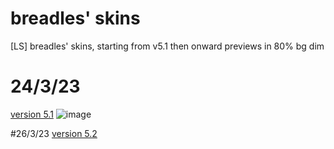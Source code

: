 # breadles' skins
[LS] breadles' skins, starting from v5.1 then onward
previews in 80% bg dim
# 24/3/23
[version 5.1](https://drive.google.com/u/0/uc?id=1cU4to8dUaxiPiFvEeVi_s0zLG9-5LLVV&export=download)
![image](https://user-images.githubusercontent.com/101068519/227696085-39d5f752-db43-42bd-9ce1-b09fa550f05e.png)

#26/3/23
[version 5.2](https://drive.google.com/u/0/uc?id=1y3EEeSxe_N6Adc4oJfv-mi10t3bsNTnb&export=download)
